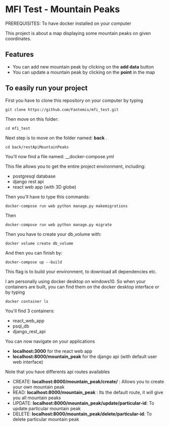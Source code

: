 # MFI Test - Mountain Peaks

PREREQUISITES: To have docker installed on your computer

This project is about a map displaying some mountain peaks on given coordinates.

## Features
- You can add new mountain peak by clicking on the __add data__ button
- You can update a mountain peak by clicking on the __point__ in the map

## To easily run your project

First you have to clone this repository on your computer by typing

```
git clone https://github.com/Fantemis/mfi_test.git
```

Then move on this folder:
```
cd mfi_test
```

Next step is to move on the folder named: __back__ .

```
cd back/restApiMountainPeaks
```

You'll now find a file named: __docker-compose.yml

This file allows you to get the entire project environment, including:
- postgresql database
- django rest api
- react web app (with 3D globe)

Then you'll have to type this commands:

```
docker-compose run web python manage.py makemigrations
```

Then

```
docker-compose run web python manage.py migrate
```

Then you have to create your db_volume with:
```
docker volume create db_volume
```

And then you can finish by:

```
docker-compose up --build
```

This flag is to build your environment, to download all dependencies etc.

I am personally using docker desktop on windows10.
So when your containers are built, you can find them on the docker desktop interface or by typing

```
docker container ls
```

You'll find 3 containers:
- react_web_app
- psql_db
- django_rest_api

You can now navigate on your applications
- __localhost:3000__ for the react web app
- __localhost:8000/mountain_peak__ for the django api (with default user web interface)

Note that you have differents api routes availables
- CREATE: __localhost:8000/mountain_peak/create/__  : Allows you to create your own mountain peak
- READ: __localhost:8000/mountain_peak__ : Its the default route, it will give you all mountain peaks
- UPDATE: __localhost:8000/mountain_peak/update/particular-id__: To update particular mountain peak
- DELETE: __localhost:8000/mountain_peak/delete/particular-id__: To delete particular mountain peak
